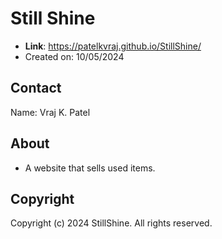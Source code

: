# Still Shine

- **Link**: https://patelkvraj.github.io/StillShine/
- Created on: 10/05/2024

## Contact

Name: Vraj K. Patel

## About

- A website that sells used items.

## Copyright

Copyright (c) 2024 StillShine. All rights reserved.
